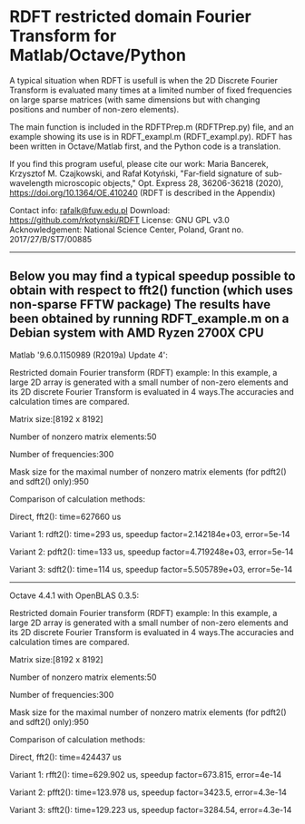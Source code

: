 # RDFT  restricted domain Fourier Transform for Matlab/Octave/Python

A typical situation when RDFT is usefull is when the 2D Discrete Fourier 
Transform is evaluated many times at a limited number of fixed 
frequencies on large sparse matrices (with same dimensions but with
changing positions and number of non-zero elements).

The main function is included in the RDFTPrep.m (RDFTPrep.py) file, and an example showing its use is in RDFT_exampl.m (RDFT_exampl.py). RDFT has been written in Octave/Matlab first, and the Python code is a translation.

If you find this program useful, please cite our work:
Maria Bancerek, Krzysztof M. Czajkowski, and Rafał Kotyński, "Far-field signature of sub-wavelength microscopic objects," Opt. Express 28, 36206-36218 (2020), https://doi.org/10.1364/OE.410240
(RDFT is described in the Appendix)

Contact info: rafalk@fuw.edu.pl
Download: https://github.com/rkotynski/RDFT
License: GNU GPL v3.0
Acknowledgement: National Science Center, Poland, Grant no. 2017/27/B/ST7/00885

----------------------------------------------------------------------------------------------------------------------------
Below you may find a typical speedup possible to obtain with respect to fft2() function (which uses non-sparse FFTW package)
The results have been obtained by running RDFT_example.m on a Debian system with AMD Ryzen 2700X CPU
-------------------------------------------------------------------------------------------
Matlab '9.6.0.1150989 (R2019a) Update 4':

Restricted domain Fourier transform (RDFT) example:
In this example, a large 2D array is generated with a small number of non-zero elements
 and its 2D discrete Fourier Transform is evaluated in 4 ways.The accuracies and calculation times
are compared.

Matrix size:[8192 x 8192]

Number of nonzero matrix elements:50

Number of frequencies:300

Mask size for the maximal number of nonzero matrix elements (for pdft2() and sdft2() only):950

Comparison of calculation methods:

Direct,  	  fft2():	 time=627660 us

Variant 1: 	 rdft2():	 time=293 us, speedup factor=2.142184e+03, error=5e-14

Variant 2: 	 pdft2():	 time=133 us, speedup factor=4.719248e+03, error=5e-14

Variant 3: 	 sdft2():	 time=114 us, speedup factor=5.505789e+03, error=5e-14

-------------------------------------------------------------------------------------------
Octave 4.4.1 with OpenBLAS 0.3.5:

Restricted domain Fourier transform (RDFT) example:
In this example, a large 2D array is generated with a small number of non-zero elements
 and its 2D discrete Fourier Transform is evaluated in 4 ways.The accuracies and calculation times
are compared.

Matrix size:[8192 x 8192]

Number of nonzero matrix elements:50

Number of frequencies:300

Mask size for the maximal number of nonzero matrix elements (for pdft2() and sdft2() only):950

Comparison of calculation methods:

Direct,           fft2():        time=424437 us

Variant 1:       rfft2():        time=629.902 us, speedup factor=673.815, error=4e-14

Variant 2:       pfft2():        time=123.978 us, speedup factor=3423.5, error=4.3e-14

Variant 3:       sfft2():        time=129.223 us, speedup factor=3284.54, error=4.3e-14


